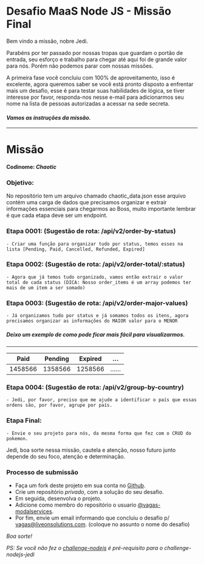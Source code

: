 # Desafio MaaS Node JS - Missão Final

Bem vindo a missão, nobre Jedi.

Parabéns por ter passado por nossas tropas que guardam o portão de entrada, seu esforço e trabalho para chegar até aqui foi de grande valor para nós. Porém não podemos parar com nossas missões.

A primeira fase você concluiu com 100% de aproveitamento, isso é excelente, agora queremos saber se você está pronto disposto a enfrentar mais um desafio, esse é para testar suas habilidades de lógica, se tiver interesse por favor, responda-nos nesse e-mail para adicionarmos seu nome na lista de pessoas autorizadas a acessar na sede secreta.

#### _Vamos as instruções da missão._

---

# **Missão**

#### Codinome: _Chaotic_

### Objetivo:

No repositório tem um arquivo chamado chaotic_data.json esse arquivo contém uma carga de dados que precisamos organizar e extrair informações essenciais para chegarmos ao Boss, muito importante lembrar é que cada etapa deve ser um endpoint.

### Etapa 0001: (Sugestão de rota: /api/v2/order-by-status)

    - Criar uma função para organizar tudo por status, temos esses na lista [Pending, Paid, Cancelled, Refunded, Expired]

### Etapa 0002: (Sugestão de rota: /api/v2/order-total/:status)

    - Agora que já temos tudo organizado, vamos então extrair o valor total de cada status (DICA: Nosso order_items é um array podemos ter mais de um item a ser somado)

### Etapa 0003: (Sugestão de rota: /api/v2/order-major-values)

    - Já organizamos tudo por status e já somamos todos os itens, agora precisamos organizar as informações do MAIOR valor para o MENOR

##### Deixo um exemplo de como pode ficar mais fácil para visualizarmos.

---

|  Paid   | Pending | Expired |  …  |
| :-----: | :-----: | :-----: | :-: |
| 1458566 | 1358566 | 1258566 | ……  |

### Etapa 0004: (Sugestão de rota: /api/v2/group-by-country)

    - Jedi, por favor, preciso que me ajude a identificar o país que essas ordens são, por favor, agrupe por país.

### Etapa Final:

    - Envie o seu projeto para nós, da mesma forma que fez com o CRUD do pokemon.

Jedi, boa sorte nessa missão, cautela e atenção, nosso futuro junto depende do seu foco, atenção e determinação.

### Processo de submissão

- Faça um fork deste projeto em sua conta no [Github](https://github.com/join).
- Crie um repositório *privado*, com a solução do seu desafio. 
- Em seguida, desenvolva o projeto. 
- Adicione como membro do repositório o usuario [@vagas-modalservices](https://github.com/vagas-modalservices).
- Por fim, envie um email informando que concluiu o desafio p/ vagas@liveonsolutions.com. (coloque no assunto o nome do desafio)

_Boa sorte!_

*PS: Se você não fez o [challenge-nodejs](https://github.com/ModalServices/challenge-nodejs) é pré-requisito para o challenge-nodejs-jedi*

